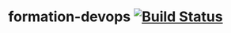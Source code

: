 # formation-devops [![Build Status](https://travis-ci.org/philippezanatta/formation-devops.svg?branch=master)](https://travis-ci.org/philippezanatta/formation-devops)
